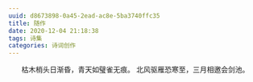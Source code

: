 ```yaml
---
uuid: d8673898-0a45-2ead-ac8e-5ba3740ffc35
title: 随作
date: 2020-12-04 21:18:38
tags: 诗集
categories: 诗词创作
---
```

<center>

枯木梢头日渐昏，青天如璧雀无痕。
北风驱雁恐寒至，三月相邀会剑池。

</center>
